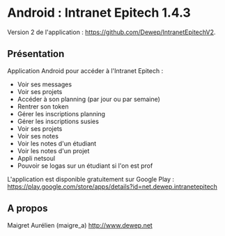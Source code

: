 Android : Intranet Epitech 1.4.3
==============================

Version 2 de l'application : <https://github.com/Dewep/IntranetEpitechV2>.


Présentation
------------
Application Android pour accéder à l'Intranet Epitech :
- Voir ses messages
- Voir ses projets
- Accéder à son planning (par jour ou par semaine)
- Rentrer son token
- Gérer les inscriptions planning
- Gérer les inscriptions susies
- Voir ses projets
- Voir ses notes
- Voir les notes d'un étudiant
- Voir les notes d'un projet
- Appli netsoul
- Pouvoir se logas sur un étudiant si l'on est prof

L'application est disponible gratuitement sur Google Play : https://play.google.com/store/apps/details?id=net.dewep.intranetepitech


A propos
--------
Maigret Aurélien (maigre_a)
http://www.dewep.net
